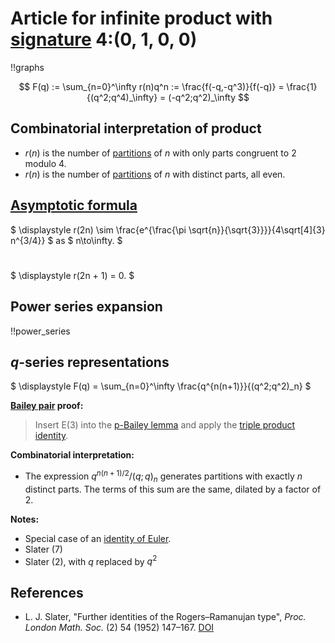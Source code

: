 # Article for infinite product with [signature](../product_signature.html) 4:(0, 1, 0, 0)

!!graphs

$$ F(q) := \sum_{n=0}^\infty r(n)q^n := \frac{f(-q,-q^3)}{f(-q)} = \frac{1}{(q^2;q^4)_\infty} = (-q^2;q^2)_\infty $$

## Combinatorial interpretation of product

- $r(n)$ is the number of [partitions](../partitions.html#integer_partitions) of $n$ with only parts congruent to 2 modulo 4.
- $r(n)$ is the number of [partitions](../partitions.html#integer_partitions) of $n$ with distinct parts, all even.

## [Asymptotic formula](../asymptotics.html)

$ \displaystyle r(2n) \sim \frac{e^{\frac{\pi  \sqrt{n}}{\sqrt{3}}}}{4\sqrt[4]{3} n^{3/4}} $ as $ n\to\infty. $
#
$ \displaystyle r(2n + 1) = 0. $

## Power series expansion

!!power_series

## $q$-series representations

$ \displaystyle F(q) = \sum_{n=0}^\infty \frac{q^{n(n+1)}}{(q^2;q^2)_n} $

**[Bailey pair](../Bailey_pairs.html) proof:**
> Insert E(3) into the [p-Bailey lemma](../Bailey_pairs.html#p_Bailey_lemma) and apply the [triple product identity](../q-series.html#triple_product).

**Combinatorial interpretation:**
- The expression $q^{n(n+1)/2}/(q;q)_n$ generates partitions with exactly $n$ distinct parts. The terms of this sum are the same, dilated by a factor of 2.
    
**Notes:**
- Special case of an [identity of Euler](../fundamental_q-hypergeometric_sums.html#Euler_id).
- Slater (7)
- Slater (2), with $q$ replaced by $q^2$
    
## References
- L. J. Slater, "Further identities of the Rogers–Ramanujan type", *Proc. London Math. Soc.* (2) 54 (1952) 147–167. [DOI](https://doi.org/10.1112/plms/s2-54.2.147)
